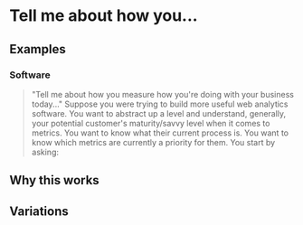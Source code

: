 # Tell me about how you...

## Examples

### Software
> "Tell me about how you measure how you're doing with your business today..."
Suppose you were trying to build more useful web analytics software.  You want to abstract up a level and understand, generally, your potential customer's maturity/savvy level when it comes to metrics.  You want to know what their current process is.  You want to know which metrics are currently a priority for them.  You start by asking:



## Why this works

## Variations
